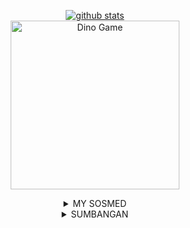 <div align="center">

[![github stats](https://github-readme-stats.vercel.app/api?username=frmdeveloper&show_icons=true&hide_border=true&hide=issues)](https://github.com/frmdeveloper)
<br>
<img src="https://github.com/TheDudeThatCode/TheDudeThatCode/blob/master/Assets/dino.gif" alt="Dino Game" width="270" />
<br>

<details>
 <summary>MY SOSMED</summary>

[![Instagram Badge](https://img.shields.io/badge/-Instagram-e4405f?style=flat-square&logo=Instagram&logoColor=white)](https://www.instagram.com/frmdeveloper/)
[![Facebook Badge](https://img.shields.io/badge/-Facebook-0088cc?style=flat-square&logo=Facebook&logoColor=white)](https://facebook.com/frmdeveloper)
[![Telegram Badge](https://img.shields.io/badge/-Telegram-0088cc?style=flat-square&logo=Telegram&logoColor=white)](https://t.me/frmdeveloper)
[![Whatsapp Badge](https://img.shields.io/badge/-Whatsapp-%808080?style=flat-square&logo=Whatsapp&logoColor=white)](https://wa.me/6281615901727)
[![Email Badge](https://img.shields.io/badge/Email-3b5998?style=flat-square&logo=email&logoColor=white)](mailto:fauzan@frmdev.ml)
 
</details>

<details>
 <summary>SUMBANGAN</summary>

### Pulsa
- axis:  083169480682
- indosat:  081615901727

### Uang digital
- [Saweria](https://saweria.co/frmdeveloper)
- [Dana:](https://link.dana.id/qr/3jstu95e) 081615901727
- Rek. virtual CIMB Niaga: 8059081615901727
</details>
